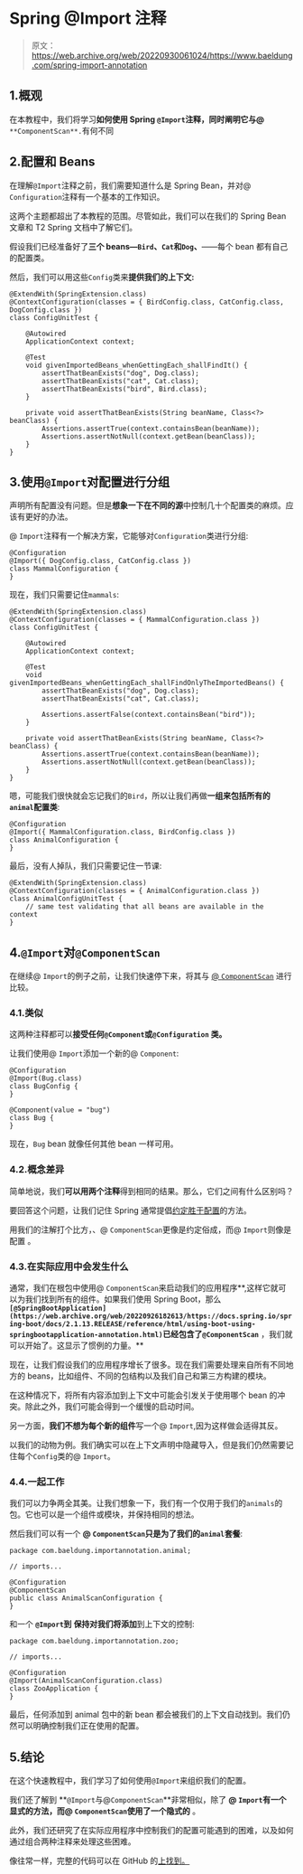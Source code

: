 # Spring @Import 注释

> 原文：<https://web.archive.org/web/20220930061024/https://www.baeldung.com/spring-import-annotation>

## 1.概观

在本教程中，我们将学习**如何使用 Spring `@Import`注释，同时阐明它与@** `**ComponentScan**.`有何不同

## 2.配置和 Beans

在理解`@Import`注释之前，我们需要知道什么是 Spring Bean，并对@ `Configuration`注释有一个基本的工作知识。

这两个主题都超出了本教程的范围。尽管如此，我们可以在我们的 Spring Bean 文章和 T2 Spring 文档中了解它们。

假设我们已经准备好了**三个 beans—`Bird`、`Cat`和`Dog`、**——每个 bean 都有自己的配置类。

然后，我们可以用这些`Config`类来**提供我们的上下文:**

```
@ExtendWith(SpringExtension.class)
@ContextConfiguration(classes = { BirdConfig.class, CatConfig.class, DogConfig.class })
class ConfigUnitTest {

    @Autowired
    ApplicationContext context;

    @Test
    void givenImportedBeans_whenGettingEach_shallFindIt() {
        assertThatBeanExists("dog", Dog.class);
        assertThatBeanExists("cat", Cat.class);
        assertThatBeanExists("bird", Bird.class);
    }

    private void assertThatBeanExists(String beanName, Class<?> beanClass) {
        Assertions.assertTrue(context.containsBean(beanName));
        Assertions.assertNotNull(context.getBean(beanClass));
    }
}
```

## 3.使用`@Import`对配置进行分组

声明所有配置没有问题。但是**想象一下在不同的源**中控制几十个配置类的麻烦。应该有更好的办法。

@ `Import`注释有一个解决方案，它能够对`Configuration`类进行分组:

```
@Configuration
@Import({ DogConfig.class, CatConfig.class })
class MammalConfiguration {
}
```

现在，我们只需要记住`mammals`:

```
@ExtendWith(SpringExtension.class)
@ContextConfiguration(classes = { MammalConfiguration.class })
class ConfigUnitTest {

    @Autowired
    ApplicationContext context;

    @Test
    void givenImportedBeans_whenGettingEach_shallFindOnlyTheImportedBeans() {
        assertThatBeanExists("dog", Dog.class);
        assertThatBeanExists("cat", Cat.class);

        Assertions.assertFalse(context.containsBean("bird"));
    }

    private void assertThatBeanExists(String beanName, Class<?> beanClass) {
        Assertions.assertTrue(context.containsBean(beanName));
        Assertions.assertNotNull(context.getBean(beanClass));
    }
}
```

嗯，可能我们很快就会忘记我们的`Bird`，所以让我们再做**一组来包括所有的`animal`配置类**:

```
@Configuration
@Import({ MammalConfiguration.class, BirdConfig.class })
class AnimalConfiguration {
}
```

最后，没有人掉队，我们只需要记住一节课:

```
@ExtendWith(SpringExtension.class)
@ContextConfiguration(classes = { AnimalConfiguration.class })
class AnimalConfigUnitTest {
    // same test validating that all beans are available in the context
}
```

## 4.`@Import`对`@ComponentScan`

在继续@ `Import`的例子之前，让我们快速停下来，将其与 [@ `ComponentScan`](/web/20220926182613/https://www.baeldung.com/spring-component-scanning) 进行比较。

### 4.1.类似

这两种注释都可以**接受任何`@Component`或`@Configuration` 类。**

让我们使用@ `Import`添加一个新的@ `Component`:

```
@Configuration
@Import(Bug.class)
class BugConfig {
}

@Component(value = "bug")
class Bug {
}
```

现在，`Bug` bean 就像任何其他 bean 一样可用。

### 4.2.概念差异

简单地说，我们**可以用两个注释**得到相同的结果。那么，它们之间有什么区别吗？

要回答这个问题，让我们记住 Spring 通常提倡[约定胜于配置](https://web.archive.org/web/20220926182613/https://en.wikipedia.org/wiki/Convention_over_configuration)的方法。

用我们的注解打个比方，、@ `ComponentScan`更像是约定俗成，而@ `Import`则像是配置 。

### 4.3.在实际应用中会发生什么

通常，我们在根包中使用@ `ComponentScan`来启动我们的应用程序**,这样它就可以为我们找到所有的组件。如果我们使用 Spring Boot，那么 **`[@SpringBootApplication](https://web.archive.org/web/20220926182613/https://docs.spring.io/spring-boot/docs/2.1.13.RELEASE/reference/html/using-boot-using-springbootapplication-annotation.html)`已经包含了`@ComponentScan`** ，我们就可以开始了。这显示了惯例的力量。**

现在，让我们假设我们的应用程序增长了很多。现在我们需要处理来自所有不同地方的 beans，比如组件、不同的包结构以及我们自己和第三方构建的模块。

在这种情况下，将所有内容添加到上下文中可能会引发关于使用哪个 bean 的冲突。除此之外，我们可能会得到一个缓慢的启动时间。

另一方面，**我们不想为每个新的组件**写一个@ `Import`,因为这样做会适得其反。

以我们的动物为例。我们确实可以在上下文声明中隐藏导入，但是我们仍然需要记住每个`Config`类的@ `Import`。

### 4.4.一起工作

我们可以力争两全其美。让我们想象一下，我们有一个仅用于我们的`animals`的包。它也可以是一个组件或模块，并保持相同的想法。

然后我们可以有一个 **@ `ComponentScan`只是为了我们的`animal`套餐**:

```
package com.baeldung.importannotation.animal;

// imports...

@Configuration
@ComponentScan
public class AnimalScanConfiguration {
}
```

和一个 **`@Import`到** **保持对我们将添加**到上下文的控制:

```
package com.baeldung.importannotation.zoo;

// imports...

@Configuration
@Import(AnimalScanConfiguration.class)
class ZooApplication {
}
```

最后，任何添加到 animal 包中的新 bean 都会被我们的上下文自动找到。我们仍然可以明确控制我们正在使用的配置。

## 5.结论

在这个快速教程中，我们学习了如何使用`@Import`来组织我们的配置。

我们还了解到 **`@Import`与@`ComponentScan`**非常相似，除了 **@ `Import`有一个显式的方法，而@ `ComponentScan`使用了一个隐式的** 。

此外，我们还研究了在实际应用程序中控制我们的配置可能遇到的困难，以及如何通过组合两种注释来处理这些困难。

像往常一样，完整的代码可以在 GitHub 的[上找到。](https://web.archive.org/web/20220926182613/https://github.com/eugenp/tutorials/tree/master/spring-core-4)